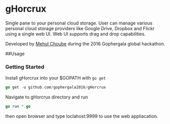# gHorcrux

Single pane to your personal cloud storage. User can manage various personal cloud storage providers like Google Drive, Dropbox and Flickr using a single web UI. Web UI supports drag and drop capabilities.

Developed by [Mehul Choube](https://github.com/mchoube) during the 2016 Gophergala global hackathon.

##Usage

### Getting Started
Install gHorcrux into your $GOPATH with `go get`
```Go
go get -u github.com/gophergala2016/gHorcrux
```
Navigate to gHorcrux directory and run  
```Go
go run *.go 
```
then open browser and type loclahost:9999 to use the web appliacation.


